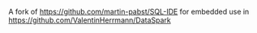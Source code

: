 A fork of https://github.com/martin-pabst/SQL-IDE for embedded use in https://github.com/ValentinHerrmann/DataSpark
